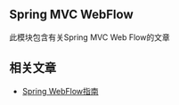 ## Spring MVC WebFlow

此模块包含有关Spring MVC Web Flow的文章

## 相关文章

+ [Spring WebFlow指南](docs/SpringWebFlow指南.md)